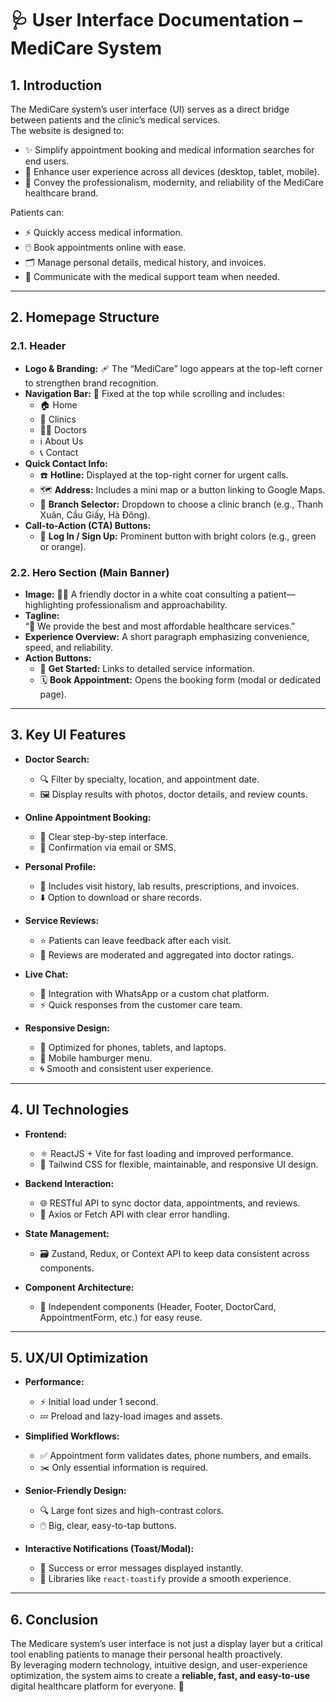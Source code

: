 # 🩺 User Interface Documentation – MediCare System

## 1. Introduction
The MediCare system’s user interface (UI) serves as a direct bridge between patients and the clinic’s medical services.  
The website is designed to:

- ✨ Simplify appointment booking and medical information searches for end users.  
- 📱 Enhance user experience across all devices (desktop, tablet, mobile).  
- 🏥 Convey the professionalism, modernity, and reliability of the MediCare healthcare brand.

Patients can:

- ⚡ Quickly access medical information.  
- 🖱️ Book appointments online with ease.  
- 🗂️ Manage personal details, medical history, and invoices.  
- 💬 Communicate with the medical support team when needed.

---

## 2. Homepage Structure

### 2.1. Header
- **Logo & Branding:** 🩹 The “MediCare” logo appears at the top-left corner to strengthen brand recognition.  
- **Navigation Bar:** 📂 Fixed at the top while scrolling and includes:
  - 🏠 Home  
  - 🏥 Clinics  
  - 👨‍⚕️ Doctors  
  - ℹ️ About Us  
  - 📞 Contact  
- **Quick Contact Info:**
  - ☎️ **Hotline:** Displayed at the top-right corner for urgent calls.  
  - 🗺️ **Address:** Includes a mini map or a button linking to Google Maps.  
  - 🏢 **Branch Selector:** Dropdown to choose a clinic branch (e.g., Thanh Xuân, Cầu Giấy, Hà Đông).  
- **Call-to-Action (CTA) Buttons:**  
  - 🔑 **Log In / Sign Up:** Prominent button with bright colors (e.g., green or orange).

### 2.2. Hero Section (Main Banner)
- **Image:** 👩‍⚕️ A friendly doctor in a white coat consulting a patient—highlighting professionalism and approachability.  
- **Tagline:**  
  “💙 We provide the best and most affordable healthcare services.”  
- **Experience Overview:** A short paragraph emphasizing convenience, speed, and reliability.  
- **Action Buttons:**  
  - 🚀 **Get Started:** Links to detailed service information.  
  - 🗓️ **Book Appointment:** Opens the booking form (modal or dedicated page).

---

## 3. Key UI Features
- **Doctor Search:**  
  - 🔍 Filter by specialty, location, and appointment date.  
  - 🖼️ Display results with photos, doctor details, and review counts.  

- **Online Appointment Booking:**  
  - 🧭 Clear step-by-step interface.  
  - 📧 Confirmation via email or SMS.  

- **Personal Profile:**  
  - 📜 Includes visit history, lab results, prescriptions, and invoices.  
  - ⬇️ Option to download or share records.  

- **Service Reviews:**  
  - ⭐ Patients can leave feedback after each visit.  
  - 📝 Reviews are moderated and aggregated into doctor ratings.  

- **Live Chat:**  
  - 💬 Integration with WhatsApp or a custom chat platform.  
  - ⚡ Quick responses from the customer care team.  

- **Responsive Design:**  
  - 📱 Optimized for phones, tablets, and laptops.  
  - 🍔 Mobile hamburger menu.  
  - 🌀 Smooth and consistent user experience.

---

## 4. UI Technologies
- **Frontend:**  
  - ⚛️ ReactJS + Vite for fast loading and improved performance.  
  - 🎨 Tailwind CSS for flexible, maintainable, and responsive UI design.  

- **Backend Interaction:**  
  - 🌐 RESTful API to sync doctor data, appointments, and reviews.  
  - 🔗 Axios or Fetch API with clear error handling.  

- **State Management:**  
  - 🗃️ Zustand, Redux, or Context API to keep data consistent across components.  

- **Component Architecture:**  
  - 🧩 Independent components (Header, Footer, DoctorCard, AppointmentForm, etc.) for easy reuse.

---

## 5. UX/UI Optimization
- **Performance:**  
  - ⚡ Initial load under 1 second.  
  - 💤 Preload and lazy-load images and assets.  

- **Simplified Workflows:**  
  - ✅ Appointment form validates dates, phone numbers, and emails.  
  - ✂️ Only essential information is required.  

- **Senior-Friendly Design:**  
  - 🔍 Large font sizes and high-contrast colors.  
  - 🖱️ Big, clear, easy-to-tap buttons.  

- **Interactive Notifications (Toast/Modal):**  
  - 🔔 Success or error messages displayed instantly.  
  - 🎯 Libraries like `react-toastify` provide a smooth experience.

---

## 6. Conclusion
The Medicare system’s user interface is not just a display layer but a critical tool enabling patients to manage their personal health proactively.  
By leveraging modern technology, intuitive design, and user-experience optimization, the system aims to create a **reliable, fast, and easy-to-use** digital healthcare platform for everyone. 💚
